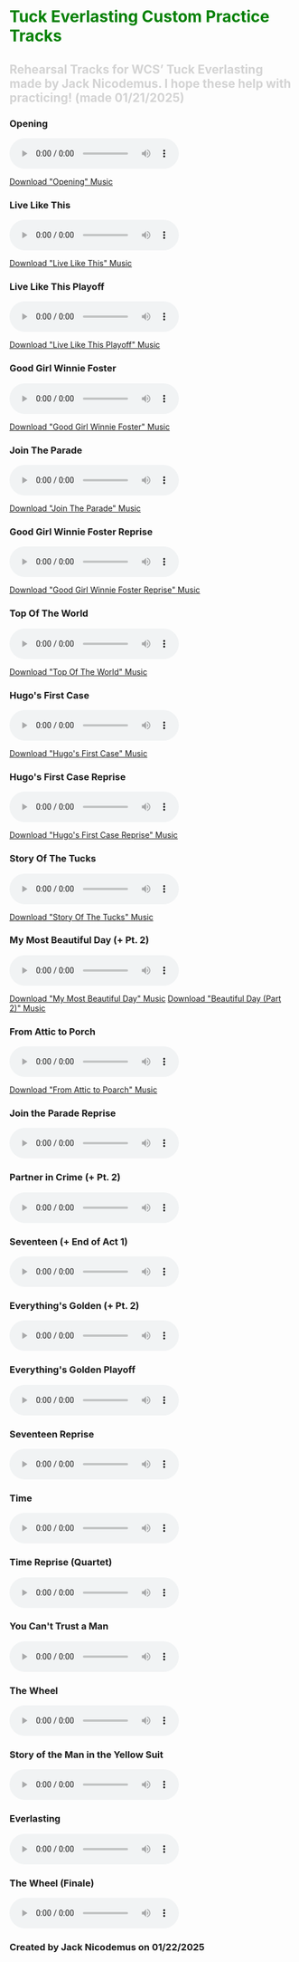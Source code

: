 # <span style="color:green">Tuck Everlasting Custom Practice Tracks</span>
## <span style="color:#d3d3d3">Rehearsal Tracks for WCS’ Tuck Everlasting made by Jack Nicodemus. I hope these help with practicing! (made 01/21/2025)</span>



### Opening
<html lang="en">
<head>
    <meta charset="UTF-8">
    <meta name="viewport" content="width=device-width, initial-scale=1.0">
    <title>Audio Player</title>
</head>
<body>
    <audio controls>
        <source src="01_Opening.mp3" type="audio/mpeg">
        Your browser does not support the audio element.
    </audio>
</body>
</html>

[Download "Opening" Music](01_Opening.pdf)

### Live Like This
<html lang="en">
<head>
    <meta charset="UTF-8">
    <meta name="viewport" content="width=device-width, initial-scale=1.0">
    <title>Audio Player</title>
</head>
<body>
    <audio controls>
        <source src="02_Live Like This.mp3" type="audio/mpeg">
        Your browser does not support the audio element.
    </audio>
</body>
</html>

[Download "Live Like This" Music](02_Live_Like_This.pdf)

### Live Like This Playoff
<html lang="en">
<head>
    <meta charset="UTF-8">
    <meta name="viewport" content="width=device-width, initial-scale=1.0">
    <title>Audio Player</title>
</head>
<body>
    <audio controls>
        <source src="03_Live Like This Playoff.mp3" type="audio/mpeg">
        Your browser does not support the audio element.
    </audio>
</body>
</html>

[Download "Live Like This Playoff" Music](03_Live_Like_This_Playoff.pdf)

### Good Girl Winnie Foster
<html lang="en">
<head>
    <meta charset="UTF-8">
    <meta name="viewport" content="width=device-width, initial-scale=1.0">
    <title>Audio Player</title>
</head>
<body>
    <audio controls>
        <source src="04_Good Girl Winnie Foster.mp3" type="audio/mpeg">
        Your browser does not support the audio element.
    </audio>
</body>
</html>

[Download "Good Girl Winnie Foster" Music](04_Good_Girl_Winnie_Foster.pdf)

### Join The Parade
<html lang="en">
<head>
    <meta charset="UTF-8">
    <meta name="viewport" content="width=device-width, initial-scale=1.0">
    <title>Audio Player</title>
</head>
<body>
    <audio controls>
        <source src="05_Join the Parade.mp3" type="audio/mpeg">
        Your browser does not support the audio element.
    </audio>
</body>
</html>

[Download "Join The Parade" Music](05_Join_The_Parade.pdf)

### Good Girl Winnie Foster Reprise
<html lang="en">
<head>
    <meta charset="UTF-8">
    <meta name="viewport" content="width=device-width, initial-scale=1.0">
    <title>Audio Player</title>
</head>
<body>
    <audio controls>
        <source src="06_Good Girl Winnie Foster Reprise.mp3" type="audio/mpeg">
        Your browser does not support the audio element.
    </audio>
</body>
</html>

[Download "Good Girl Winnie Foster Reprise" Music](06_Good_Girl_Winnie_Foster_Reprise.pdf)

### Top Of The World
<html lang="en">
<head>
    <meta charset="UTF-8">
    <meta name="viewport" content="width=device-width, initial-scale=1.0">
    <title>Audio Player</title>
</head>
<body>
    <audio controls>
        <source src="07_Top of the World.mp3" type="audio/mpeg">
        Your browser does not support the audio element.
    </audio>
</body>
</html>

[Download "Top Of The World" Music](07_Top_Of_The_World.pdf)

### Hugo's First Case
<html lang="en">
<head>
    <meta charset="UTF-8">
    <meta name="viewport" content="width=device-width, initial-scale=1.0">
    <title>Audio Player</title>
</head>
<body>
    <audio controls>
        <source src="08_Hugos_First_Case.mp3" type="audio/mpeg">
        Your browser does not support the audio element.
    </audio>
</body>
</html>

[Download "Hugo's First Case" Music](08_Hugos_First_Case.pdf)

### Hugo's First Case Reprise
<html lang="en">
<head>
    <meta charset="UTF-8">
    <meta name="viewport" content="width=device-width, initial-scale=1.0">
    <title>Audio Player</title>
</head>
<body>
    <audio controls>
        <source src="09_Hugos_First_Case_Reprise.mp3" type="audio/mpeg">
        Your browser does not support the audio element.
    </audio>
</body>
</html>

[Download "Hugo's First Case Reprise" Music](09_Hugos_First_Case_Reprise.pdf)

### Story Of The Tucks
<html lang="en">
<head>
    <meta charset="UTF-8">
    <meta name="viewport" content="width=device-width, initial-scale=1.0">
    <title>Audio Player</title>
</head>
<body>
    <audio controls>
        <source src="10_Story of the Tucks.mp3" type="audio/mpeg">
        Your browser does not support the audio element.
    </audio>
</body>
</html>

[Download "Story Of The Tucks" Music](10_Story_Of_The_Tucks.pdf)

### My Most Beautiful Day (+ Pt. 2)
<html lang="en">
<head>
    <meta charset="UTF-8">
    <meta name="viewport" content="width=device-width, initial-scale=1.0">
    <title>Audio Player</title>
</head>
<body>
    <audio controls>
        <source src="11_My Most Beautiful Day (+ Pt. 2).mp3" type="audio/mpeg">
        Your browser does not support the audio element.
    </audio>
</body>
</html>

[Download "My Most Beautiful Day" Music](11_My_Most_Beautiful_Day.pdf)
[Download "Beautiful Day (Part 2)" Music](12_Beautiful_Day_(Part_2).pdf)

### From Attic to Porch
<html lang="en">
<head>
    <meta charset="UTF-8">
    <meta name="viewport" content="width=device-width, initial-scale=1.0">
    <title>Audio Player</title>
</head>
<body>
    <audio controls>
        <source src="12_From Attic to Porch.mp3" type="audio/mpeg">
        Your browser does not support the audio element.
    </audio>
</body>
</html>

[Download "From Attic to Poarch" Music](13_From_Attic_To_Porch.pdf)

### Join the Parade Reprise
<html lang="en">
<head>
    <meta charset="UTF-8">
    <meta name="viewport" content="width=device-width, initial-scale=1.0">
    <title>Audio Player</title>
</head>
<body>
    <audio controls>
        <source src="13_Join the Parade Reprise.mp3" type="audio/mpeg">
        Your browser does not support the audio element.
    </audio>
</body>
</html>

### Partner in Crime (+ Pt. 2)
<html lang="en">
<head>
    <meta charset="UTF-8">
    <meta name="viewport" content="width=device-width, initial-scale=1.0">
    <title>Audio Player</title>
</head>
<body>
    <audio controls>
        <source src="14_Partner in Crime (+ Pt. 2).mp3" type="audio/mpeg">
        Your browser does not support the audio element.
    </audio>
</body>
</html>

### Seventeen (+ End of Act 1)
<html lang="en">
<head>
    <meta charset="UTF-8">
    <meta name="viewport" content="width=device-width, initial-scale=1.0">
    <title>Audio Player</title>
</head>
<body>
    <audio controls>
        <source src="15_Seventeen (+ End of Act 1).mp3" type="audio/mpeg">
        Your browser does not support the audio element.
    </audio>
</body>
</html>

### Everything's Golden (+ Pt. 2)
<html lang="en">
<head>
    <meta charset="UTF-8">
    <meta name="viewport" content="width=device-width, initial-scale=1.0">
    <title>Audio Player</title>
</head>
<body>
    <audio controls>
        <source src="16_Everythings_Golden.mp3" type="audio/mpeg">
        Your browser does not support the audio element.
    </audio>
</body>
</html>

### Everything's Golden Playoff
<html lang="en">
<head>
    <meta charset="UTF-8">
    <meta name="viewport" content="width=device-width, initial-scale=1.0">
    <title>Audio Player</title>
</head>
<body>
    <audio controls>
        <source src="17_Everythings_Golden_Playoff.mp3" type="audio/mpeg">
        Your browser does not support the audio element.
    </audio>
</body>
</html>


### Seventeen Reprise
<html lang="en">
<head>
    <meta charset="UTF-8">
    <meta name="viewport" content="width=device-width, initial-scale=1.0">
    <title>Audio Player</title>
</head>
<body>
    <audio controls>
        <source src="18_Seventeen Reprise.mp3" type="audio/mpeg">
        Your browser does not support the audio element.
    </audio>
</body>
</html>

### Time
<html lang="en">
<head>
    <meta charset="UTF-8">
    <meta name="viewport" content="width=device-width, initial-scale=1.0">
    <title>Audio Player</title>
</head>
<body>
    <audio controls>
        <source src="19_Time.mp3" type="audio/mpeg">
        Your browser does not support the audio element.
    </audio>
</body>
</html>

### Time Reprise (Quartet)
<html lang="en">
<head>
    <meta charset="UTF-8">
    <meta name="viewport" content="width=device-width, initial-scale=1.0">
    <title>Audio Player</title>
</head>
<body>
    <audio controls>
        <source src="20_Time Reprise (Quartet).mp3" type="audio/mpeg">
        Your browser does not support the audio element.
    </audio>
</body>
</html>

### You Can't Trust a Man
<html lang="en">
<head>
    <meta charset="UTF-8">
    <meta name="viewport" content="width=device-width, initial-scale=1.0">
    <title>Audio Player</title>
</head>
<body>
    <audio controls>
        <source src="21_Cant_Trust_a_Man.mp3" type="audio/mpeg">
        Your browser does not support the audio element.
    </audio>
</body>
</html>

### The Wheel
<html lang="en">
<head>
    <meta charset="UTF-8">
    <meta name="viewport" content="width=device-width, initial-scale=1.0">
    <title>Audio Player</title>
</head>
<body>
    <audio controls>
        <source src="22_The Wheel.mp3" type="audio/mpeg">
        Your browser does not support the audio element.
    </audio>
</body>
</html>

### Story of the Man in the Yellow Suit
<html lang="en">
<head>
    <meta charset="UTF-8">
    <meta name="viewport" content="width=device-width, initial-scale=1.0">
    <title>Audio Player</title>
</head>
<body>
    <audio controls>
        <source src="23_Story of the Man in the Yellow Suit.mp3" type="audio/mpeg">
        Your browser does not support the audio element.
    </audio>
</body>
</html>

### Everlasting
<html lang="en">
<head>
    <meta charset="UTF-8">
    <meta name="viewport" content="width=device-width, initial-scale=1.0">
    <title>Audio Player</title>
</head>
<body>
    <audio controls>
        <source src="24_Everlasting.mp3" type="audio/mpeg">
        Your browser does not support the audio element.
    </audio>
</body>
</html>

### The Wheel (Finale)
<html lang="en">
<head>
    <meta charset="UTF-8">
    <meta name="viewport" content="width=device-width, initial-scale=1.0">
    <title>Audio Player</title>
</head>
<body>
    <audio controls>
        <source src="25_The Wheel (Finale).mp3" type="audio/mpeg">
        Your browser does not support the audio element.
    </audio>
</body>
</html>


### Created by Jack Nicodemus on 01/22/2025
